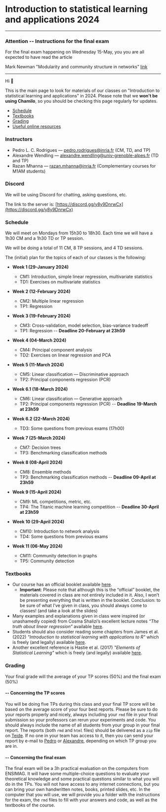 # Introduction to statistical learning and applications 2024

-----

### Attention -- Instructions for the final exam

For the final exam happening on Wednesday 15-May, you you are all expected to have read the article

Mark Newman "Modularity and community structure in networks” [link](https://arxiv.org/abs/physics/0602124)

-----

Hi :wave: 

This is the main page to look for materials of our classes on "Introduction to 
statistical learning and applications" in 2024. Please note that we **won't be using Chamilo**, 
so you should be checking this page regularly for updates.

- [Schedule](#schedule)
- [Textbooks](#textbooks)
- [Grading](#grading)
- [Useful online resources](#some-useful-online-resources)

### Instructors
- Pedro L. C. Rodrigues — pedro.rodrigues@inria.fr (CM, TD, and TP)
- Alexandre Wendling — alexandre.wendling@univ-grenoble-alpes.fr (TD and TP)
- Razan Mhanna — razan.mhanna@inria.fr (Complementary courses for M1AM students)

### Discord
We will be using Discord for chatting, asking questions, etc.

The link to the server is: [https://discord.gg/y8y9DnrwCx](https://discord.gg/y8y9DnrwCx)

### Schedule
We will meet on Mondays from 15h30 to 18h30. Each time we will have a 1h30 CM 
and a 1h30 TD or TP session. 

We will be doing a total of 11 CM, 8 TP sessions, and 4 TD sessions.

The (initial) plan for the topics of each of our classes is the following:

- **Week 1 (29-January 2024)** 
  - CM1: Introduction, simple linear regression, multivariate statistics
  - TD1: Exercises on multivariate statistics

- **Week 2 (12-February 2024)** 
  - CM2: Multiple linear regression
  - TP1: Regression

- **Week 3 (19-February 2024)**
  - CM3: Cross-validation, model selection, bias-variance tradeoff
  - TP1: Regression -- **Deadline 20-February at 23h59**

- **Week 4 (04-March 2024)**
  - CM4: Principal component analysis
  - TD2: Exercises on linear regression and PCA

- **Week 5 (11-March 2024)**
  - CM5: Linear classification — Discriminative approach
  - TP2: Principal components regression (PCR)
  
- **Week 6.1 (18-March 2024)**
  - CM6: Linear classification — Generative approach
  - TP2: Principal components regression (PCR) -- **Deadline 19-March at 23h59**
  
- **Week 6.2 (22-March 2024)**
  - TD3: Some questions from previous exams (17h00)

- **Week 7 (25-March 2024)**
  - CM7: Decision trees
  - TP3: Benchmarking classification methods
  
- **Week 8 (08-April 2024)**
  - CM8: Ensemble methods
  - TP3: Benchmarking classification methods -- **Deadline 09-April at 23h59**

- **Week 9 (15-April 2024)**
  - CM9: ML competitions, metric, etc.
  - TP4: The Titanic machine learning competition -- **Deadline 30-April at 23h59**

- **Week 10 (29-April 2024)**
  - CM10: Introduction to network analysis
  - TD4: Some questions from previous exams

- **Week 11 (06-May 2024)**
  - CM11: Community detection in graphs
  - TP5: Community detection

### Textbooks
- Our course has an official booklet available [here](https://cloud.univ-grenoble-alpes.fr/s/iTtXPTdLpyMwBtN).
    - **Important**: Please note that although this is the “official” booklet, the materials covered in class are not entirely included in it. Also, I won’t be presenting everything that is written in the booklet. Conclusion: to be sure of what I’ve given in class, you should always come to classes! (and take a look at the slides)
- Many examples and explanations given in class were inspired (or unashamedly copied) from Cosma Shalizi’s excellent lecture notes *“The truth about linear regression”* available [here](https://www.stat.cmu.edu/~cshalizi/TALR/).
- Students should also consider reading some chapters from James et al. (2022) *"Introduction to statistical learning with applications to R"* which is freely (and legally) available [here](https://www.statlearning.com/).
- Another excellent reference is Hastie et al. (2017) *"Elements of Statistical Learning"* which is freely (and legally) available [here](https://hastie.su.domains/ElemStatLearn/).

### Grading
Your final grade will the average of your TP scores (50%) and the final exam (50%)

#### -- Concerning the TP scores
You will be doing five TPs during this class and your final TP score will be based on the average score of your four best reports. Please be sure to do your reports properly and nicely, always including your `rmd` file in your final submission so your professors can rerun your experiments and code. You should always include the name of all students from your group in your final report. The reports (both `rmd` and `html` files) should be delivered as a `zip` file on [Teide](https://teide.ensimag.fr/). If no one in your team has access to it, then you can send your report by e-mail to [Pedro](mailto:pedro.rodrigues@inria.fr) or [Alexandre](mailto:alexandre.wendling@univ-grenoble-alpes.fr), depending on which TP group you are in.

#### -- Concerning the final exam
The final exam will be a 3h practical evaluation on the computers from ENSIMAG. It will have some multiple-choice questions to evaluate your theoretical knowledge and some practical questions similar to what you will do in the TPs. You will not have access to any internet connections, but you can bring your own handwritten notes, books, printed slides, etc. In the computer that you will use, we will provide you a folder with the instructions for the exam, the `rmd` files to fill with your answers and code, as well as the textbooks of the course.